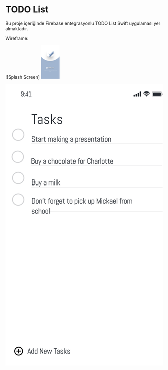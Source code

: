 # TODO List

Bu proje içeriğinde Firebase entegrasyonlu TODO List Swift uygulaması yer almaktadır.

Wireframe: 

![Splash Screen] <img src="https://github.com/cmlcrn17/TODOList/blob/main/Documentation/getStarted.jpg" alt="Your image title" width="60"/>



![Liste](https://github.com/cmlcrn17/TODOList/blob/main/Documentation/getList.jpg)






